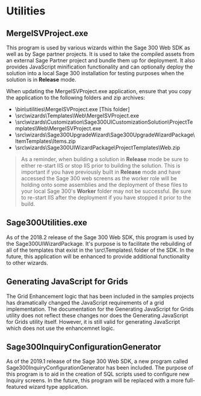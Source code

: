 # Utilities

## MergeISVProject.exe

This program is used by various wizards within the Sage 300 Web SDK as well as by Sage partner
projects. It is used to take the compiled assets from an external Sage Partner project and bundle
them up for deployment. It also provides JavaScript minification functionality and can optionally 
deploy the solution into a local Sage 300 installation for testing purposes when the solution is 
in **Release** mode.

When updating the MergeISVProject.exe application, ensure that you copy the application to the 
following folders and zip archives:

- \bin\utilities\MergeISVProject.exe [This folder]
- \src\wizards\Templates\Web\MergeISVProject.exe
- \src\wizards\Customization\Sage300UICustomizationSolution\ProjectTemplates\Web\MergeISVProject.exe
- \src\wizards\Sage300UpgradeWizard\Sage300UpgradeWizardPackage\ItemTemplates\Items.zip
- \src\wizards\Sage300UIWizardPackage\ProjectTemplates\Web.zip

> As a reminder, when building a solution in **Release** mode be sure to either re-start IIS or stop IIS
prior to building the solution. This is important if you have previously built in **Release** mode and 
have accessed the Sage 300 web screens as the worker role will be holding onto some assemblies and
the deployment of these files to your local Sage 300's **Worker** folder may not be successful. Be 
sure to re-start IIS after the deployment if you have stopped it prior to the build.

## Sage300Utilities.exe

As of the 2018.2 release of the Sage 300 Web SDK, this program is used by the Sage300UIWizardPackage. 
It's purpose is to facilitate the rebuilding of all of the templates that exist in the \src\Templates\ 
folder of the SDK. In the future, this application will be enhanced to provide additional functionality 
to other wizards.

## Generating JavaScript for Grids

The Grid Enhancement logic that has been included in the samples projects has dramatically changed
the JavaScript requirements of a grid implementation. The documentation for the Generating JavaScript 
for Grids utility does not reflect these changes nor does the Generating JavaScript for Grids utility
itself. However, it is still valid for generating JavaScript which does not use the enhancemnet logic.

## Sage300InquiryConfigurationGenerator

As of the 2019.1 release of the Sage 300 Web SDK, a new program called Sage300InquiryConfigurationGenerator has been included. 
The purpose of this program is to aid in the creation of SQL scripts used to configure new Inquiry screens. In the future, this program will be replaced with a more full-featured wizard type application.
